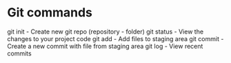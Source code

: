 # Git commands

git init - Create new git repo (repository - folder)
git status - View the changes to your project code
git add - Add files to staging area
git commit - Create a new commit with file from staging area
git log - View recent commits